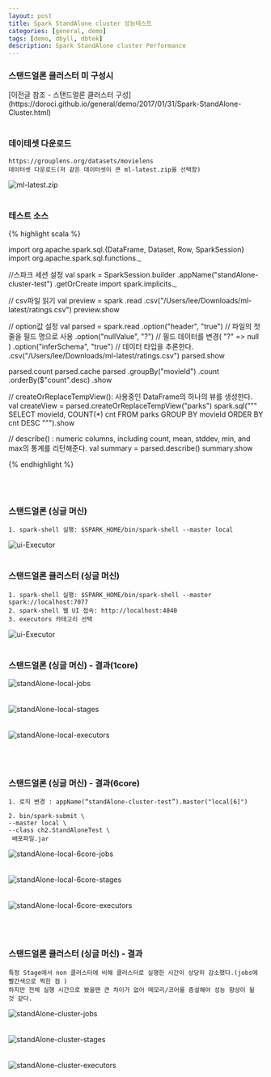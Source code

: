 ```yaml
---
layout: post
title: Spark StandAlone cluster 성능테스트
categories: [general, demo]
tags: [demo, dbyll, dbtek]
description: Spark StandAlone cluster Performance
---
```


<h3>스탠드얼론 클러스터 미 구성시</h3>
[이전글 참조 - 스탠드얼론 클러스터 구성](https://doroci.github.io/general/demo/2017/01/31/Spark-StandAlone-Cluster.html)
<br><br>

### 데이테셋 다운로드
```
https://grouplens.org/datasets/movielens
데이터셋 다운로드(저 같은 데이터셋이 큰 ml-latest.zip을 선택함)
```
![ml-latest.zip](/image/spark/dataset-240M.png)
<br><br>

### 테스트 소스
{% highlight scala %}

import org.apache.spark.sql.{DataFrame, Dataset, Row, SparkSession}
import org.apache.spark.sql.functions._

//스파크 세션 설정
val spark = SparkSession.builder
  .appName("standAlone-cluster-test")
  .getOrCreate
import spark.implicits._

// csv파일 읽기
val preview = spark
  .read
  .csv("/Users/lee/Downloads/ml-latest/ratings.csv")
preview.show

// option값 설정
val parsed = spark.read
  .option("header", "true") // 파일의 첫 줄을 필드 명으로 사용
  .option("nullValue", "?") // 필드 데이터를 변경( "?" => null )
  .option("inferSchema", "true") // 데이터 타입을 추론한다.
  .csv("/Users/lee/Downloads/ml-latest/ratings.csv")
parsed.show

parsed.count
parsed.cache
parsed
  .groupBy("movieId")
  .count
  .orderBy($"count".desc)
  .show

// createOrReplaceTempView(): 사용중인 DataFrame의 하나의 뷰를 생성한다.
val createView = parsed.createOrReplaceTempView("parks")
spark.sql("""
  SELECT movieId, COUNT(*) cnt
  FROM parks
  GROUP BY movieId
  ORDER BY cnt DESC
""").show

// describe() : numeric columns, including count, mean, stddev, min, and max의 통계를 리턴해준다.
val summary = parsed.describe()
summary.show

{% endhighlight %}

<br><br>

### 스탠드얼론 (싱글 머신)
```
1. spark-shell 실행: $SPARK_HOME/bin/spark-shell --master local
```
![ui-Executor](/image/spark/standAlone-driver.png)
<br><br>

### 스탠드얼론 클러스터 (싱글 머신)
```
1. spark-shell 실행: $SPARK_HOME/bin/spark-shell --master spark://localhost:7077
2. spark-shell 웹 UI 접속: http://localhost:4040
3. executors 카테고리 선택
```
![ui-Executor](/image/spark/Spark-StandAlone-Cluster-Ui-Executors.png)
<br><br>

### 스탠드얼론 (싱글 머신) - 결과(1core)
![standAlone-local-jobs](/image/spark/standAlone-local-jobs.png)<br><br><br>
![standAlone-local-stages](/image/spark/standAlone-local-stages.png)<br><br><br>
![standAlone-local-executors](/image/spark/standAlone-local-executors.png)<br><br><br><br>

### 스탠드얼론 (싱글 머신) - 결과(6core)
```
1. 로직 변경 : appName(“standAlone-cluster-test”).master("local[6]")

2. bin/spark-submit \
--master local \
--class ch2.StandAloneTest \
 배포파일.jar
```
![standAlone-local-6core-jobs](/image/spark/standAlone-local-6core-jobs.png)<br><br><br>
![standAlone-local-6core-stages](/image/spark/standAlone-local-6core-stages.png)<br><br><br>
![standAlone-local-6core-executors](/image/spark/standAlone-local-6core-executors.png)<br><br><br><br>

### 스탠드얼론 클러스터 (싱글 머신) - 결과
```
특정 Stage에서 non 클러스터에 비해 클러스터로 실행한 시간이 상당히 감소했다.(jobs에 빨간색으로 찍힌 점 )
하지만 전체 실행 시간으로 봤을땐 큰 차이가 없어 메모리/코어를 증설해야 성능 향상이 될 것 같다.
```
![standAlone-cluster-jobs](/image/spark/standAlone-cluster-jobs.png)<br><br><br>
![standAlone-cluster-stages](/image/spark/standAlone-cluster-stages.png)<br><br><br>
![standAlone-cluster-executors](/image/spark/standAlone-cluster-executors.png)<br><br><br><br>
